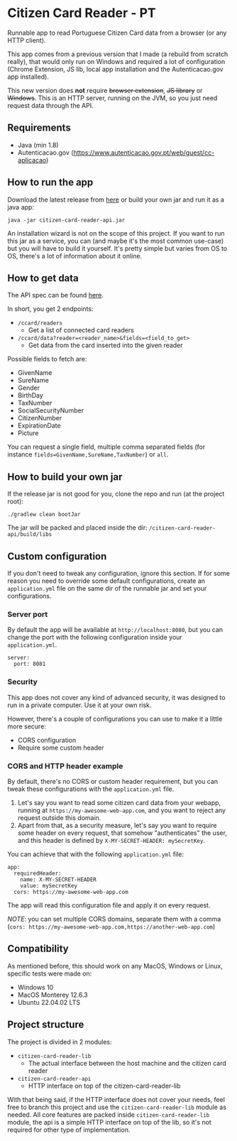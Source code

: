 # Citizen Card Reader - PT

Runnable app to read Portuguese Citizen Card data from a browser (or any HTTP client).

This app comes from a previous version that I made (a rebuild from scratch really), that would only run on Windows and 
required a lot of configuration (Chrome Extension, JS lib, local app installation and the Autenticacao.gov app installed).

This new version does **not** require ~~browser extension~~, ~~JS library~~ or ~~Windows~~. This is an HTTP server, 
running on the JVM, so you just need request data through the API.

## Requirements

- Java (min 1.8)
- Autenticacao.gov (https://www.autenticacao.gov.pt/web/guest/cc-aplicacao)

## How to run the app

Download the latest release from [here](https://github.com/rmpt/citizen-card-reader/releases) or build your own jar 
and run it as a java app:

`java -jar citizen-card-reader-api.jar`

An installation wizard is not on the scope of this project. If you want to run this jar as a service, you can (and maybe 
it's the most common use-case) but you will have to build it yourself. It's pretty simple but varies from OS to OS, 
there's a lot of information about it online.

## How to get data

The API spec can be found [here](https://rmpt.dev/spec?api=ccard).

In short, you get 2 endpoints:

- `/ccard/readers`
  - Get a list of connected card readers
- `/ccard/data?reader=<reader_name>&fields=<field_to_get>`
  - Get data from the card inserted into the given reader 

Possible fields to fetch are:
- GivenName
- SureName
- Gender
- BirthDay
- TaxNumber
- SocialSecurityNumber
- CitizenNumber
- ExpirationDate
- Picture

You can request a single field, multiple comma separated fields (for instance `fields=GivenName,SureName,TaxNumber`) or `all`.

## How to build your own jar

If the release jar is not good for you, clone the repo and run (at the project root):

`./gradlew clean bootJar`

The jar will be packed and placed inside the dir: `/citizen-card-reader-api/build/libs`

## Custom configuration

If you don't need to tweak any configuration, ignore this section. If for some reason you need to override some
default configurations, create an `application.yml` file on the same dir of the runnable jar and set your configurations.

### Server port

By default the app will be available at `http://localhost:8080`, but you can change the port with the following 
configuration inside your `application.yml`.

```
server:
  port: 8081
```

### Security

This app does not cover any kind of advanced security, it was designed to run in a private computer. Use it at your own risk.

However, there's a couple of configurations you can use to make it a little more secure:
- CORS configuration
- Require some custom header

### CORS and HTTP header example

By default, there's no CORS or custom header requirement, but you can tweak these configurations with the
`application.yml` file.

1. Let's say you want to read some citizen card data from your webapp, running at `https://my-awesome-web-app.com`, and 
you want to reject any request outside this domain.
2. Apart from that, as a security measure, let's say you want to require some header on every request, that somehow 
"authenticates" the user, and this header is defined by `X-MY-SECRET-HEADER: mySecretKey`.

You can achieve that with the following `application.yml` file:
```
app:
  requiredHeader:
    name: X-MY-SECRET-HEADER
    value: mySecretKey
  cors: https://my-awesome-web-app.com
```

The app will read this configuration file and apply it on every request.

*NOTE*: you can set multiple CORS domains, separate them with a comma 
(`cors: https://my-awesome-web-app.com,https://another-web-app.com`)


## Compatibility

As mentioned before, this should work on any MacOS, Windows or Linux, specific tests were made on:
- Windows 10
- MacOS Monterey 12.6.3
- Ubuntu 22.04.02 LTS

## Project structure

The project is divided in 2 modules:
- `citizen-card-reader-lib`
  - The actual interface between the host machine and the citizen card reader
- `citizen-card-reader-api`
  - HTTP interface on top of the citizen-card-reader-lib

With that being said, if the HTTP interface does not cover your needs, feel free to branch this project and use the
`citizen-card-reader-lib` module as needed. All core features are packed inside `citizen-card-reader-lib` module, 
the api is a simple HTTP interface on top of the lib, so it's not required for other type of implementation.
